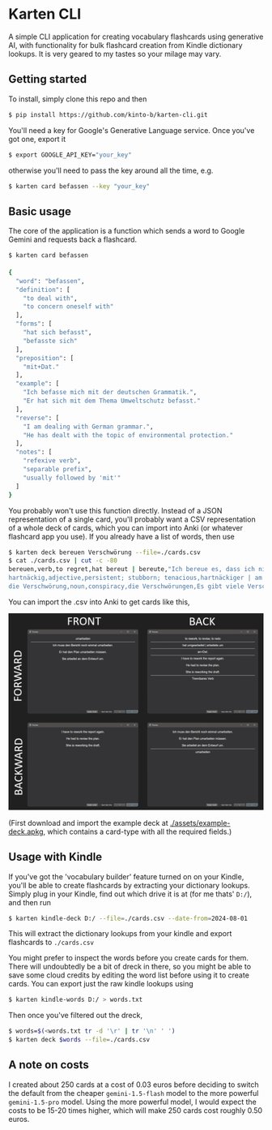 # Karten CLI

A simple CLI application for creating vocabulary flashcards using generative AI, with functionality for bulk flashcard creation from Kindle dictionary lookups. It is very geared to my tastes so your milage may vary.

## Getting started

To install, simply clone this repo and then

```bash
$ pip install https://github.com/kinto-b/karten-cli.git
```

You'll need a key for Google's Generative Language service. Once you've got one, export it 

```bash
$ export GOOGLE_API_KEY="your_key"
```

otherwise you'll need to pass the key around all the time, e.g.

```bash
$ karten card befassen --key "your_key"
```

## Basic usage

The core of the application is a function which sends a word to Google Gemini and requests back a flashcard. 

```bash
$ karten card befassen

{
  "word": "befassen",
  "definition": [
    "to deal with",
    "to concern oneself with"
  ],
  "forms": [
    "hat sich befasst",
    "befasste sich"
  ],
  "preposition": [
    "mit+Dat."
  ],
  "example": [
    "Ich befasse mich mit der deutschen Grammatik.",
    "Er hat sich mit dem Thema Umweltschutz befasst."
  ],
  "reverse": [
    "I am dealing with German grammar.",
    "He has dealt with the topic of environmental protection."
  ],
  "notes": [
    "refexive verb",
    "separable prefix",
    "usually followed by 'mit'"
  ]
}
```

You probably won't use this function directly. Instead of a JSON representation of a single card, you'll probably want a CSV representation of a whole deck of cards, which you can import into Anki (or whatever flashcard app you use). If you already have a list of words, then use

```bash
$ karten deck bereuen Verschwörung --file=./cards.csv
$ cat ./cards.csv | cut -c -80
bereuen,verb,to regret,hat bereut | bereute,"Ich bereue es, dass ich nicht mehr 
hartnäckig,adjective,persistent; stubborn; tenacious,hartnäckiger | am hartnä
die Verschwörung,noun,conspiracy,die Verschwörungen,Es gibt viele Verschwörun
```

You can import the .csv into Anki to get cards like this,

![Example Anki cards after import](./assets/example-card.png)

(First download and import the example deck at [./assets/example-deck.apkg](./assets/example-deck.apkg), which contains a card-type with all the required fields.)

## Usage with Kindle

If you've got the 'vocabulary builder' feature turned on on your Kindle, you'll be able to create flashcards by extracting your dictionary lookups. Simply plug in your Kindle, find out which drive it is at (for me thats' `D:/`), and then run

```bash
$ karten kindle-deck D:/ --file=./cards.csv --date-from=2024-08-01
```

This will extract the dictionary lookups from your kindle and export flashcards to `./cards.csv`

You might prefer to inspect the words before you create cards for them. There will undoubtedly be a bit of dreck in there, so you might be able to save some cloud credits by editing the word list before using it to create cards. You can export just the raw kindle lookups using

```bash
$ karten kindle-words D:/ > words.txt
```

Then once you've filtered out the dreck,

```bash
$ words=$(<words.txt tr -d '\r' | tr '\n' ' ')
$ karten deck $words --file=./cards.csv
```

## A note on costs

I created about 250 cards at a cost of 0.03 euros before deciding to switch the default from the cheaper `gemini-1.5-flash` model to the more powerful `gemini-1.5-pro` model. Using the more powerful model, I would expect the costs to be 15-20 times higher, which will make 250 cards cost roughly 0.50 euros.



